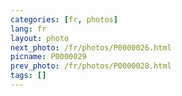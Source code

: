 ```yaml
---
categories: [fr, photos]
lang: fr
layout: photo
next_photo: /fr/photos/P0000026.html
picname: P0000029
prev_photo: /fr/photos/P0000028.html
tags: []
---
```

